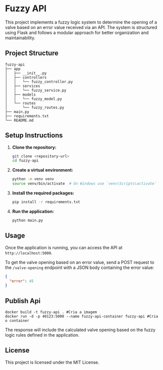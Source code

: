 # Fuzzy API

This project implements a fuzzy logic system to determine the opening of a valve based on an error value received via an API. The system is structured using Flask and follows a modular approach for better organization and maintainability.

## Project Structure

```
fuzzy-api
├── app
│   ├── __init__.py
│   ├── controllers
│   │   └── fuzzy_controller.py
│   ├── services
│   │   └── fuzzy_service.py
│   ├── models
│   │   └── fuzzy_model.py
│   └── routes
│       └── fuzzy_routes.py
├── main.py
├── requirements.txt
└── README.md
```

## Setup Instructions

1. **Clone the repository:**
   ```bash
   git clone <repository-url>
   cd fuzzy-api
   ```

2. **Create a virtual environment:**
   ```bash
   python -m venv venv
   source venv/bin/activate  # On Windows use `venv\Scripts\activate`
   ```

3. **Install the required packages:**
   ```bash
   pip install -r requirements.txt
   ```

4. **Run the application:**
   ```bash
   python main.py
   ```

## Usage

Once the application is running, you can access the API at `http://localhost:5000`. 

To get the valve opening based on an error value, send a POST request to the `/valve-opening` endpoint with a JSON body containing the error value:

```json
{
  "error": 45
}
```

## Publish Api

```shell
docker build -t fuzzy-api . #Cria a imagem
docker run -d -p 40123:5000 --name fuzzy-api-container fuzzy-api #Cria o container
```

The response will include the calculated valve opening based on the fuzzy logic rules defined in the application.

## License

This project is licensed under the MIT License.